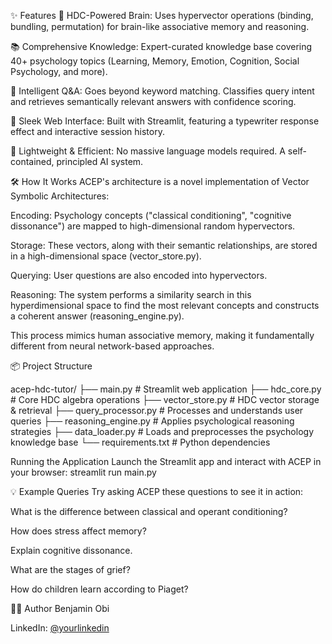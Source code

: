 ✨ Features
🤖 HDC-Powered Brain: Uses hypervector operations (binding, bundling, permutation) for brain-like associative memory and reasoning.

📚 Comprehensive Knowledge: Expert-curated knowledge base covering 40+ psychology topics (Learning, Memory, Emotion, Cognition, Social Psychology, and more).

💬 Intelligent Q&A: Goes beyond keyword matching. Classifies query intent and retrieves semantically relevant answers with confidence scoring.

🎨 Sleek Web Interface: Built with Streamlit, featuring a typewriter response effect and interactive session history.

🚀 Lightweight & Efficient: No massive language models required. A self-contained, principled AI system.

🛠️ How It Works
ACEP's architecture is a novel implementation of Vector Symbolic Architectures:

Encoding: Psychology concepts ("classical conditioning", "cognitive dissonance") are mapped to high-dimensional random hypervectors.

Storage: These vectors, along with their semantic relationships, are stored in a high-dimensional space (vector_store.py).

Querying: User questions are also encoded into hypervectors.

Reasoning: The system performs a similarity search in this hyperdimensional space to find the most relevant concepts and constructs a coherent answer (reasoning_engine.py).

This process mimics human associative memory, making it fundamentally different from neural network-based approaches.

📦 Project Structure

acep-hdc-tutor/
├── main.py                 # Streamlit web application
├── hdc_core.py            # Core HDC algebra operations
├── vector_store.py        # HDC vector storage & retrieval
├── query_processor.py     # Processes and understands user queries
├── reasoning_engine.py    # Applies psychological reasoning strategies
├── data_loader.py         # Loads and preprocesses the psychology knowledge base
└── requirements.txt       # Python dependencies

Running the Application
Launch the Streamlit app and interact with ACEP in your browser: streamlit run main.py

💡 Example Queries
Try asking ACEP these questions to see it in action:

What is the difference between classical and operant conditioning?

How does stress affect memory?

Explain cognitive dissonance.

What are the stages of grief?

How do children learn according to Piaget?

🙋‍♂️ Author
Benjamin Obi

LinkedIn: [@yourlinkedin](https://www.linkedin.com/in/benjamin-obi/)
